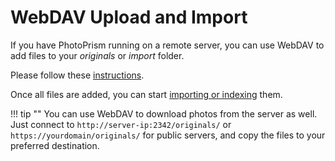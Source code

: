 # WebDAV Upload and Import #

If you have PhotoPrism running on a remote server, 
you can use WebDAV to add files to your *originals* or *import* folder.

Please follow these [instructions](../sync/webdav.md).

Once all files are added, you can start [importing or indexing](index.md) them.

<!--### Add photos via WebDAV on macOS ###
1. On your computer, open the Finder.
2. In the Finder menu click "Go" and then "Connect to Server". 

      ![Screenshot](img/webdav-1.png)

3. Enter 

    * http://servername/originals/

    or 

    * http://servername/import/

      ![Screenshot](img/webdav-2.png)

4. Click "Connect".

5. Enter your username and password. The username is photoprism. You can change your password in the [account settings](../settings/account.md).

6. Now you can move photos to the `import` or `originals` folder.

 -->

!!! tip ""
    You can use WebDAV to download photos from the server as well. 
    Just connect to `http://server-ip:2342/originals/` or `https://yourdomain/originals/` for public servers,
    and copy the files to your preferred destination.

<!--### Add photos via WebDAV on Windows ###
1. Open the windows explorer (e.g. by clicking [Windows] and [E]).
2. Right click on "This Computer".
3. Select "Add Network".
4. Click "Next".
5. Enter 
   
       * http://servername/originals/
   
       or 
   
       * http://servername/import/
       
6. Enter your username and password. The username is photoprism. You can change your password in the [account settings](../settings/account.md).
7. Now the network appears in your explorer and you can start adding files.


### Add photos via WebDAV from mobile device ###
You can use WebDAV to add photos from your mobile phone or tablet as well.

1. Install an app that supports WebDAV.
2. Connect to
      
       * http://servername/originals/
   
       or 
   
       * http://servername/import/
       
3. Move or copy your files.
-->
